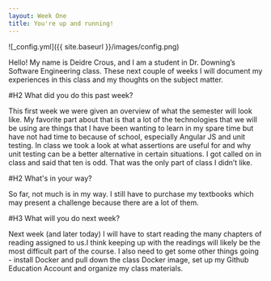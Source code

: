 ```yaml
---
layout: Week One
title: You're up and running!
---
```

![_config.yml]({{ site.baseurl }}/images/config.png)

Hello! My name is Deidre Crous, and I am a student in Dr. Downing’s Software Engineering class. These next couple of weeks I will document my experiences in this class and my thoughts on the subject matter. 

#H2
What did you do this past week?

This first week we were given an overview of what the semester will look like. My favorite part about that is that a lot of the technologies that we will be using are things that I have been wanting to learn in my spare time but have not had time to because of school, especially Angular JS and unit testing. In class we took a look at what assertions are useful for and why unit testing can be a better alternative in certain situations. I got called on in class and said that ten is odd. That was the only part of class I didn’t like.

#H2 
What's in your way?

So far, not much is in my way. I still have to purchase my textbooks which may present a challenge because there are a lot of them. 

#H3
What will you do next week?

Next week (and later today) I will have to start reading the many chapters of reading assigned to us.I think keeping up with the readings will likely be the most difficult part of the course. I also need to get some other things going - install Docker and pull down the class Docker image, set up my Github Education Account and organize my class materials. 

